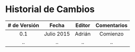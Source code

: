 # Historial de Cambios
| # de Versión | Fecha | Editor | Comentarios |
| :--: | :--: | :--: | :--: |
| 0.1 | Julio 2015 | Adrián | Comienzo |
| .. | .. | .. | .. |